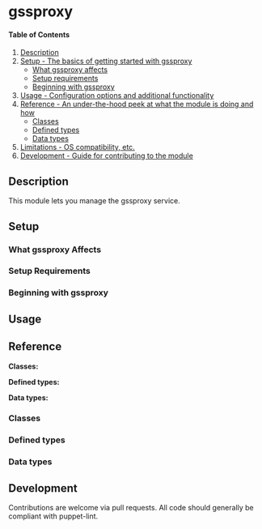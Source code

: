 <!--
This file is part of the doubledog-gssproxy Puppet module.
Copyright 2022 John Florian <jflorian@doubledog.org>
SPDX-License-Identifier: GPL-3.0-or-later
-->

# gssproxy

#### Table of Contents

1. [Description](#description)
1. [Setup - The basics of getting started with gssproxy](#setup)
    * [What gssproxy affects](#what-gssproxy-affects)
    * [Setup requirements](#setup-requirements)
    * [Beginning with gssproxy](#beginning-with-gssproxy)
1. [Usage - Configuration options and additional functionality](#usage)
1. [Reference - An under-the-hood peek at what the module is doing and how](#reference)
    * [Classes](#classes)
    * [Defined types](#defined-types)
    * [Data types](#data-types)
1. [Limitations - OS compatibility, etc.](#limitations)
1. [Development - Guide for contributing to the module](#development)

## Description

This module lets you manage the gssproxy service.

## Setup

### What gssproxy Affects

### Setup Requirements

### Beginning with gssproxy

## Usage

## Reference

**Classes:**


**Defined types:**


**Data types:**



### Classes



### Defined types



### Data types



## Development

Contributions are welcome via pull requests.  All code should generally be compliant with puppet-lint.
